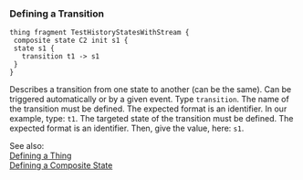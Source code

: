 ### <a name="Defining-a-Transition"></a>Defining a Transition

```
thing fragment TestHistoryStatesWithStream {
 composite state C2 init s1 {
 state s1 {
   transition t1 -> s1 
 }
}

```
Describes a transition from one state to another (can be the same). Can be triggered automatically or by a given event. 
Type `transition`.
The name of the transition must be defined. The expected format is an identifier. In our example, type: `t1`.
The targeted state of the transition must be defined. The expected format is an identifier.
Then, give the value, here: `s1`.


See also:<br/>
[Defining a Thing](Defining-a-Thing)<br/>
[Defining a Composite State](Defining-a-CompositeState)
